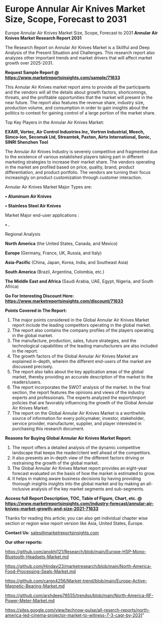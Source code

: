 # Europe Annular Air Knives Market Size, Scope, Forecast to 2031
Europe Annular Air Knives Market Size, Scope, Forecast to 2031
<strong>Annular Air Knives Market Research Report 2031</strong>

The Research Report on Annular Air Knives Market is a Skillful and Deep Analysis of the Present Situation and Challenges. This research report also analyzes other important trends and market drivers that will affect market growth over 2025-2031.

<strong>Request Sample Report @ <a href=https://www.marketreportsinsights.com/sample/71633>https://www.marketreportsinsights.com/sample/71633</a></strong>

This Annular Air Knives market report aims to provide all the participants and the vendors will all the details about growth factors, shortcomings, threats, and the profitable opportunities that the market will present in the near future. The report also features the revenue share, industry size, production volume, and consumption in order to gain insights about the politics to contest for gaining control of a large portion of the market share.

Top Key Players in the Annular Air Knives Market:

<strong>EXAIR, Vortec, Air Control Industries Inc, Vortron Industrial, Meech, Simco-Ion, Secomak Ltd, Streamtek, Paxton, Airtx International, Sonic, SINRI Shenzhen Tool</strong>

The Annular Air Knives Industry is severely competitive and fragmented due to the existence of various established players taking part in different marketing strategies to increase their market share. The vendors operating in the market are profiled based on price, quality, brand, product differentiation, and product portfolio. The vendors are turning their focus increasingly on product customization through customer interaction.

Annular Air Knives Market Major Types are:

<strong>• Aluminum Air Knives

• Stainless Steel Air Knives</strong>

Market Major end-user applications :

<strong>• .</strong>

Regional Analysis

</u><strong><b>North America</b></strong> (the United States, Canada, and Mexico)

<strong><b>Europe </b></strong>(Germany, France, UK, Russia, and Italy)

<strong><b>Asia-Pacific</b></strong> (China, Japan, Korea, India, and Southeast Asia)

<strong><b>South America</b></strong> (Brazil, Argentina, Colombia, etc.)

<strong><b>The Middle East and Africa</b></strong> (Saudi Arabia, UAE, Egypt, Nigeria, and South Africa)

<strong>Go For Interesting Discount Here: <a href=https://www.marketreportsinsights.com/discount/71633>https://www.marketreportsinsights.com/discount/71633</a></strong>

<strong>Points Covered in The Report:</strong>
<ol>
  <li>The major points considered in the Global Annular Air Knives Market report include the leading competitors operating in the global market.</li>
  <li>The report also contains the company profiles of the players operating in the global market.</li>
  <li>The manufacture, production, sales, future strategies, and the technological capabilities of the leading manufacturers are also included in the report.</li>
  <li>The growth factors of the Global Annular Air Knives Market are explained in-depth, wherein the different end-users of the market are discussed precisely.</li>
  <li>The report also talks about the key application areas of the global market, thereby providing an accurate description of the market to the readers/users.</li>
  <li>The report incorporates the SWOT analysis of the market. In the final section, the report features the opinions and views of the industry experts and professionals. The experts analyzed the export/import policies that are favorably influencing the growth of the Global Annular Air Knives Market.</li>
  <li>The report on the Global Annular Air Knives Market is a worthwhile source of information for every policymaker, investor, stakeholder, service provider, manufacturer, supplier, and player interested in purchasing this research document.</li>
</ol>
<strong>Reasons for Buying Global Annular Air Knives Market Report:</strong>

<ol>
  <li>The report offers a detailed analysis of the dynamic competitive landscape that keeps the reader/client well ahead of the competitors.</li>
  <li>It also presents an in-depth view of the different factors driving or restraining the growth of the global market.</li>
  <li>The Global Annular Air Knives Market report provides an eight-year forecast evaluated on the basis of how the market is estimated to grow.</li>
  <li>It helps in making aware business decisions by having providing thorough insights insights into the global market and by making an all-inclusive analysis of the key market segments and sub-segments.</li>
</ol>
<strong>Access full Report Description, TOC, Table of Figure, Chart, etc. @ <a href=https://www.marketreportsinsights.com/industry-forecast/annular-air-knives-market-growth-and-size-2021-71633>https://www.marketreportsinsights.com/industry-forecast/annular-air-knives-market-growth-and-size-2021-71633</a></strong>


Thanks for reading this article; you can also get individual chapter wise section or region wise report version like Asia, United States, Europe.

<strong>Contact Us:</strong>
sales@marketreportsinsights.com

<strong>Our other reports:</strong>

<a href=https://github.com/anokhi121/Research/blob/main/Europe-HSP-Mono-Bluetooth-Headsets-Market.md>https://github.com/anokhi121/Research/blob/main/Europe-HSP-Mono-Bluetooth-Headsets-Market.md</a>

<a href=https://github.com/Hindavi23/marketresearch/blob/main/North-America-Food-Processing-Seals-Market.md>https://github.com/Hindavi23/marketresearch/blob/main/North-America-Food-Processing-Seals-Market.md</a>

<a href=https://github.com/cargo4256/Market-trend/blob/main/Europe-Active-Magnetic-Bearing-Market.md>https://github.com/cargo4256/Market-trend/blob/main/Europe-Active-Magnetic-Bearing-Market.md</a>

<a href=https://github.com/arshdeep76555/trendss/blob/main/North-America-RF-Power-Meter-Market.md>https://github.com/arshdeep76555/trendss/blob/main/North-America-RF-Power-Meter-Market.md</a>

<a href=https://sites.google.com/view/technow-pulse/all-reserch-reports/north-america-led-cinema-projector-market-to-witness-7-3-cagr-by-2031>https://sites.google.com/view/technow-pulse/all-reserch-reports/north-america-led-cinema-projector-market-to-witness-7-3-cagr-by-2031</a>"
